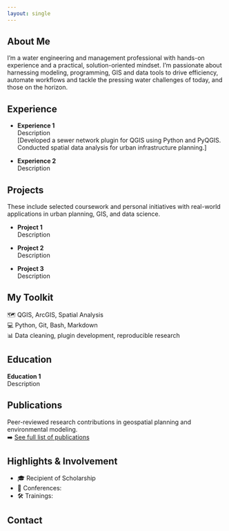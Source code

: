 ```yaml
---
layout: single
---
```



## About Me

I’m a water engineering and management professional with hands-on experience and a practical, solution-oriented mindset. I’m passionate about harnessing modeling, programming, GIS and data tools to drive efficiency, automate workflows and tackle the pressing water challenges of today, and those on the horizon.


## Experience

- **Experience 1**  
  Description  
  [Developed a sewer network plugin for QGIS using Python and PyQGIS. Conducted spatial data analysis for urban infrastructure planning.]

- **Experience 2**  
  Description  



## Projects

These include selected coursework and personal initiatives with real-world applications in urban planning, GIS, and data science.

- **Project 1**  
  Description  

- **Project 2**  
  Description  

- **Project 3**  
  Description  



## My Toolkit

🗺️ QGIS, ArcGIS, Spatial Analysis  
💻 Python, Git, Bash, Markdown  
📊 Data cleaning, plugin development, reproducible research



## Education

**Education 1**  
Description  



## Publications

Peer-reviewed research contributions in geospatial planning and environmental modeling.  
➡️ [See full list of publications](/publications)



## Highlights & Involvement

- 🎓 Recipient of Scholarship  
- 🎤 Conferences:   
- 🛠️ Trainings:   



## Contact


